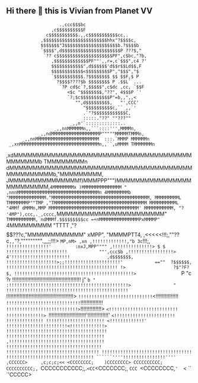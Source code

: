 ## Hi there 👋 this is Vivian from Planet VV

                        .,ccc$$$bc
                     ,c$$$$$$$$$$F
                   c$$$$$$$$$$$.,,c$$$$$$$$$$$cc,.
                 ,$$$$$$$$$$$$$$$$$$$$$$$$hhx"?$$$$c,
                 $$$$$$$"3$$$$$$$$$$$$$$$$$$$$b.?$$$$b
                 `$$$$",d$$$$$$$$$$$$$$$$$$$$$$P ???$,"
                  `?? c$$$$$$$$$$$$$$$$$$$$$PF",c$bc,"?b,
                     ,$$$$$$$$$$$$$PF""',,r=,c`$$$",c4 ?'
                     $$$$$$$$$$$$",d$$$$$$'d$$r$$Ld$$,F
                     $$$$$$$$$$$$<$$$$$$$$$P","$$$","$
                     `$$$$$$$$$$$.?$$$$$$$$ $$ $$F,$ P
                       ?$$$$????$b $$$$$$$$ P .$$L` ...
                        `?P cd$c`?,$$$$$",c$dc ,cc, `$$F
                           <$c "$$$$$$$$,"??", 4$$$P `'
                           `?;$c$$$$$$$$$$$P"=b,,",,<
                              "",d$$$$$$$$$,   "',CCC'
                                 "$$$$$$$$$$c,`` ,,`'
                                 .`"?$$$$$$$$$$$$C,
                                 :::::."??" ""???""
                            _,,n'`:::::::::::::..
                      _,,nnMMMMMMn,,```::::''',MMMMn,
                _,,ndMMMMMMMMMMMMMMMMMMP"""""MMMMMTMMMn,
          _,,nnMMMMMMMMMMMMMMMMMMMMMMMM  :::.`MMMP MMMMMMn
     _,xnMMMMMMMMMMMMMMMMMMMMMMMMMMMMMMn,,``,uMMMM TMMMMMMMn
  ,xdMMMMMMMMMMMMMMMMMMMMMMMMMMMMMMMMMMMMMMMMMMMMMb TMMMMMMMMn
 dMMMMMMMMMMMMMMMMMMMMMMMMMMMMMMMMMMMMMMMMMMMMMMMMMb,"MMMMMMMMM,
JMMMMMMMMMMMMMMMf)MMMPPP""")MMMMMMMMMMMMMMMMMMMMMMMMM,`4MMMMMMMMx
)MMMMMMMMMMMMMMM " ,nnnMMMMMMMMMMMMMMMMMMMMMMMMMMMMMMMn 4MMMMMMMMb
 "MMMMMMMMMMMMMM."MMMMMMMMMMMMMMMMMMMMMMMMMMMMMMMMMMMMM, MMMMMMMMML
   TMMMMMMMP""TMP ,"TMMMMMMMMMMMMMMMMMMMMMMMMMMMMMMMMMMM MMMMMMMMMML
     "4MMf dMMMn,MMP MMMMMMMMMMMMMMMMMMMMMMMMMMMMMMMMMM' MMMMMMMMMMM,
        "? '4MP"),ccc,._,cccc,`MMMMMMMMMMMMMMMMMMMMMMM"  `TMMMMMMMMMM,
        ndMMMf.$$$$$$$$$cc =+nMMMMMMMMMMMMMMMPxMMMMP"      `4MMMMMMMMM
        "TTTT ,"?$$$$$$$???$c,"MMMMMMMMMMMM" xMPP",          "MMMMPTT4,
       ,<<<<<!!!;,""?$?$c`,,`&quot;?,""""""""".,,,;;!!!>           `MP,nM> ,xn
      ,!!!!!!!!!!!!!,"b 3c`!!!;, `!!!!!!!!!!!!!!!!'         :nxJ,MPP""""
     ,!!!!!!!!!!!!!!!> $ $ !!!!!!!!!!!!!!!!!!!!!!!            ""',ccc$b
    ,!!!!!!!!!!!!!!!!!>  4'!!!!!!!!!!!!!!!!!!!!!!              ,d$$$$$$$,
    !!!!!!!!!!!!!!!!!!!>;;!!!!!!!!!!!!!!!!!!!!!'            ==""  ?$$$$$$,
    !!!!!!!!!!!!!!!!!!!!!!!!!!!!!!!!!!!!!!!!!! !>                  ?$"?F?$,
    !!!!!!!!!!!!!!!!!!!!!!!!!!!!!!!!!!!!!!!!!!!!!>                 `P  "c ?r
    !!!!!!!!!!!!!!!!!!!!!!!!!!!!!!!!!!!!!!!!!!!!!!                 j"   `b "
    :!!!!!!!!!!!!!!!!!!!!!!!!!!!!!!!!!!!!!!!!!!!!!>                "     `
    `!!!!!!!!!!!!!!!!!!!!!!!!!!!!!!!!!!!!!!!!!!!!!!
     `!!!!!!!!!!!!!!!!!!!!!!!!!!!!!!!!!!!!!!!!!!!!!>
      `!!!!!!!!!!!!!!!!!!!!!!!!!!!!`<!!!!!!!!!!!!!!!
       `!!!!!!!!!!!!!!!!!!!!!!!!!!!!`!!!!!!!!!!!!!!!
        `!!!!!!!!!!!!!!!!!!!!!!!!!!!>`!!!!!!!!!!!!!!>
         `<!!!!!!!!!!!!!!!!!!!!!!!!!! !!!!!!!!!!!!!!>
           `!!!!!!!!!!!!!!!!!!!!!!!!!'!!!!!!!!!!!!!!'
            `<!!!!!!!!!!!!!!!!!!!!!!! !!!!!!!!!!!!!!
              !!!!!!!!!!!!!!!!!!!!!! <!!!!!!!!!!!!!'
             !!!!!!!!!!!!!!!!!!!!!!!<!!!!!!!!!!!!!>
            !!!!!!!!!!!!!!!!!!!!!!!!!!!!!!!!!!!!!!
            !!!!!!!!!!!!!!!!!!!!!!!!!!!!!!!!!!!!!
           ,!!!!!!!!!!!!!!!!!!!!!!!!!!!!!!!!!!!!
           !!!!!!!!!!!!!!!!!!!!!!!!!!!!!!!!!!!!
           !!!!!!!!!!!!!!!!!!!!!!!!!!!!!!!!!!!
           !!!!!!!!!!!!!!!!!!!!!!!!!!!!!!!!!!
           !!!!!!!!!!!!!!!!!!!!!!!!!!!!!!!!!
             ``````''''!!!!!!!!!!!!!!!!''''
                ,CCCCCC>     ,c;c;c;<<
               <CCCCCCCC;    )CCCCCCCC>
               CCCCCCCCCC;    CCCCCCCCCC;,
               `CCCCCCCCCCC;,.`<CC`<CCCCCCC;,
                `CCC `<CCCCCCCC,`'  `<<CCCCCC> 
                  ``    `'CCCCC>


